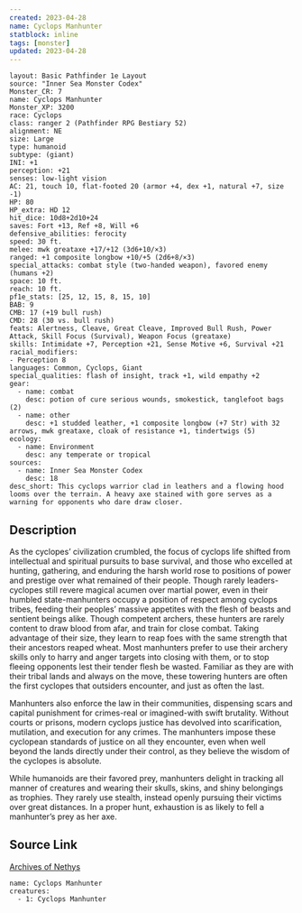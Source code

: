 ```yaml
---
created: 2023-04-28
name: Cyclops Manhunter
statblock: inline
tags: [monster]
updated: 2023-04-28
---
```

```statblock
layout: Basic Pathfinder 1e Layout
source: "Inner Sea Monster Codex"
Monster_CR: 7
name: Cyclops Manhunter
Monster_XP: 3200
race: Cyclops
class: ranger 2 (Pathfinder RPG Bestiary 52)
alignment: NE
size: Large
type: humanoid
subtype: (giant)
INI: +1
perception: +21
senses: low-light vision
AC: 21, touch 10, flat-footed 20 (armor +4, dex +1, natural +7, size -1)
HP: 80
HP_extra: HD 12
hit_dice: 10d8+2d10+24
saves: Fort +13, Ref +8, Will +6
defensive_abilities: ferocity
speed: 30 ft.
melee: mwk greataxe +17/+12 (3d6+10/×3)
ranged: +1 composite longbow +10/+5 (2d6+8/×3)
special_attacks: combat style (two-handed weapon), favored enemy (humans +2)
space: 10 ft.
reach: 10 ft.
pf1e_stats: [25, 12, 15, 8, 15, 10]
BAB: 9
CMB: 17 (+19 bull rush)
CMD: 28 (30 vs. bull rush)
feats: Alertness, Cleave, Great Cleave, Improved Bull Rush, Power Attack, Skill Focus (Survival), Weapon Focus (greataxe)
skills: Intimidate +7, Perception +21, Sense Motive +6, Survival +21
racial_modifiers:
- Perception 8
languages: Common, Cyclops, Giant
special_qualities: flash of insight, track +1, wild empathy +2
gear:
  - name: combat
    desc: potion of cure serious wounds, smokestick, tanglefoot bags (2)
  - name: other
    desc: +1 studded leather, +1 composite longbow (+7 Str) with 32 arrows, mwk greataxe, cloak of resistance +1, tindertwigs (5)
ecology:
  - name: Environment
    desc: any temperate or tropical
sources:
  - name: Inner Sea Monster Codex
    desc: 18
desc_short: This cyclops warrior clad in leathers and a flowing hood looms over the terrain. A heavy axe stained with gore serves as a warning for opponents who dare draw closer.
```
## Description
As the cyclopes’ civilization crumbled, the focus of cyclops life shifted from intellectual and spiritual pursuits to base survival, and those who excelled at hunting, gathering, and enduring the harsh world rose to positions of power and prestige over what remained of their people. Though rarely leaders-cyclopes still revere magical acumen over martial power, even in their humbled state-manhunters occupy a position of respect among cyclops tribes, feeding their peoples’ massive appetites with the flesh of beasts and sentient beings alike. Though competent archers, these hunters are rarely content to draw blood from afar, and train for close combat. Taking advantage of their size, they learn to reap foes with the same strength that their ancestors reaped wheat. Most manhunters prefer to use their archery skills only to harry and anger targets into closing with them, or to stop fleeing opponents lest their tender flesh be wasted. Familiar as they are with their tribal lands and always on the move, these towering hunters are often the first cyclopes that outsiders encounter, and just as often the last.

Manhunters also enforce the law in their communities, dispensing scars and capital punishment for crimes-real or imagined-with swift brutality. Without courts or prisons, modern cyclops justice has devolved into scarification, mutilation, and execution for any crimes. The manhunters impose these cyclopean standards of justice on all they encounter, even when well beyond the lands directly under their control, as they believe the wisdom of the cyclopes is absolute.

While humanoids are their favored prey, manhunters delight in tracking all manner of creatures and wearing their skulls, skins, and shiny belongings as trophies. They rarely use stealth, instead openly pursuing their victims over great distances. In a proper hunt, exhaustion is as likely to fell a manhunter’s prey as her axe.
## Source Link
[Archives of Nethys](https://aonprd.com/MonsterDisplay.aspx?ItemName=Cyclops%20Manhunter)
```encounter-table
name: Cyclops Manhunter
creatures:
  - 1: Cyclops Manhunter
```
